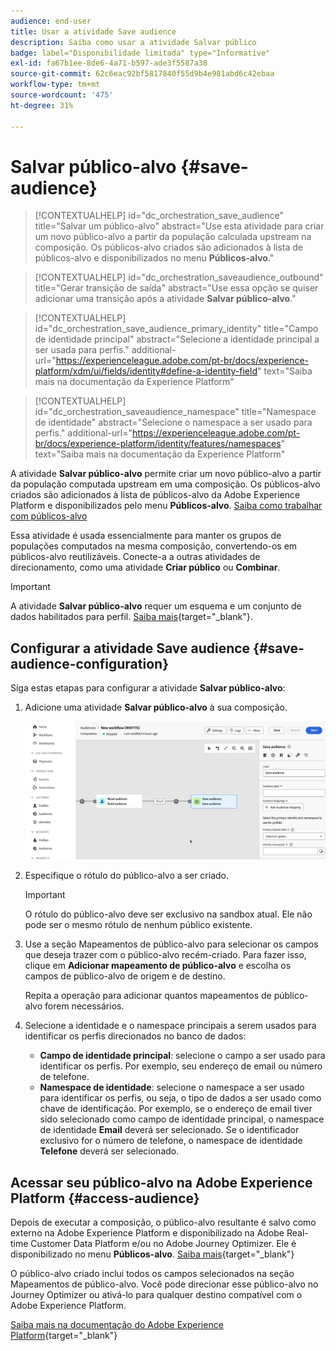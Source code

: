 ```yaml
---
audience: end-user
title: Usar a atividade Save audience
description: Saiba como usar a atividade Salvar público
badge: label="Disponibilidade limitada" type="Informative"
exl-id: fa67b1ee-8de6-4a71-b597-ade3f5587a38
source-git-commit: 62c6eac92bf5817840f55d9b4e981abd6c42ebaa
workflow-type: tm+mt
source-wordcount: '475'
ht-degree: 31%

---
```


# Salvar público-alvo {#save-audience}

>[!CONTEXTUALHELP]
>id="dc_orchestration_save_audience"
>title="Salvar um público-alvo"
>abstract="Use esta atividade para criar um novo público-alvo a partir da população calculada upstream na composição. Os públicos-alvo criados são adicionados à lista de públicos-alvo e disponibilizados no menu **Públicos-alvo**."

>[!CONTEXTUALHELP]
>id="dc_orchestration_saveaudience_outbound"
>title="Gerar transição de saída"
>abstract="Use essa opção se quiser adicionar uma transição após a atividade **Salvar público-alvo**."

>[!CONTEXTUALHELP]
>id="dc_orchestration_save_audience_primary_identity"
>title="Campo de identidade principal"
>abstract="Selecione a identidade principal a ser usada para perfis."
>additional-url="https://experienceleague.adobe.com/pt-br/docs/experience-platform/xdm/ui/fields/identity#define-a-identity-field" text="Saiba mais na documentação da Experience Platform"

>[!CONTEXTUALHELP]
>id="dc_orchestration_saveaudience_namespace"
>title="Namespace de identidade"
>abstract="Selecione o namespace a ser usado para perfis."
>additional-url="https://experienceleague.adobe.com/pt-br/docs/experience-platform/identity/features/namespaces" text="Saiba mais na documentação da Experience Platform"

A atividade **Salvar público-alvo** permite criar um novo público-alvo a partir da população computada upstream em uma composição. Os públicos-alvo criados são adicionados à lista de públicos-alvo da Adobe Experience Platform e disponibilizados pelo menu **Públicos-alvo**. [Saiba como trabalhar com públicos-alvo](../../start/audiences.md)

Essa atividade é usada essencialmente para manter os grupos de populações computados na mesma composição, convertendo-os em públicos-alvo reutilizáveis. Conecte-a a outras atividades de direcionamento, como uma atividade **Criar público** ou **Combinar**.

>[!IMPORTANT]
>
>A atividade **Salvar público-alvo** requer um esquema e um conjunto de dados habilitados para perfil. [Saiba mais](https://experienceleague.adobe.com/en/docs/experience-platform/catalog/datasets/user-guide#enable-profile){target="_blank"}.

## Configurar a atividade Save audience {#save-audience-configuration}

Siga estas etapas para configurar a atividade **Salvar público-alvo**:

1. Adicione uma atividade **Salvar público-alvo** à sua composição.

   ![](../assets/save-audience.png)

1. Especifique o rótulo do público-alvo a ser criado.

   >[!IMPORTANT]
   >
   >O rótulo do público-alvo deve ser exclusivo na sandbox atual. Ele não pode ser o mesmo rótulo de nenhum público existente.

1. Use a seção Mapeamentos de público-alvo para selecionar os campos que deseja trazer com o público-alvo recém-criado. Para fazer isso, clique em **Adicionar mapeamento de público-alvo** e escolha os campos de público-alvo de origem e de destino.

   Repita a operação para adicionar quantos mapeamentos de público-alvo forem necessários.

1. Selecione a identidade e o namespace principais a serem usados para identificar os perfis direcionados no banco de dados:

   * **Campo de identidade principal**: selecione o campo a ser usado para identificar os perfis. Por exemplo, seu endereço de email ou número de telefone.
   * **Namespace de identidade**: selecione o namespace a ser usado para identificar os perfis, ou seja, o tipo de dados a ser usado como chave de identificação. Por exemplo, se o endereço de email tiver sido selecionado como campo de identidade principal, o namespace de identidade **Email** deverá ser selecionado. Se o identificador exclusivo for o número de telefone, o namespace de identidade **Telefone** deverá ser selecionado.

## Acessar seu público-alvo na Adobe Experience Platform {#access-audience}

Depois de executar a composição, o público-alvo resultante é salvo como externo na Adobe Experience Platform e disponibilizado na Adobe Real-time Customer Data Platform e/ou no Adobe Journey Optimizer. Ele é disponibilizado no menu **Públicos-alvo**. [Saiba mais](https://experienceleague.adobe.com/pt-br/docs/experience-platform/segmentation/ui/audience-portal){target="_blank"}

O público-alvo criado inclui todos os campos selecionados na seção Mapeamentos de público-alvo. Você pode direcionar esse público-alvo no Journey Optimizer ou ativá-lo para qualquer destino compatível com o Adobe Experience Platform.

[Saiba mais na documentação do Adobe Experience Platform](https://experienceleague.adobe.com/pt-br/docs/experience-platform/segmentation/ui/audience-portal){target="_blank"}

<!--

## Example{#save-audience-example}

The following example illustrates a simple audience update from targeting. A scheduler is added to run the workflow once a month. A query recovers all the profiles subscribed to the different application services available. The **Save audience** activity updates the audience by deleting profiles that have unsubscribed from the service since the last workflow execution and by adding the newly subscribed profiles.
-->
